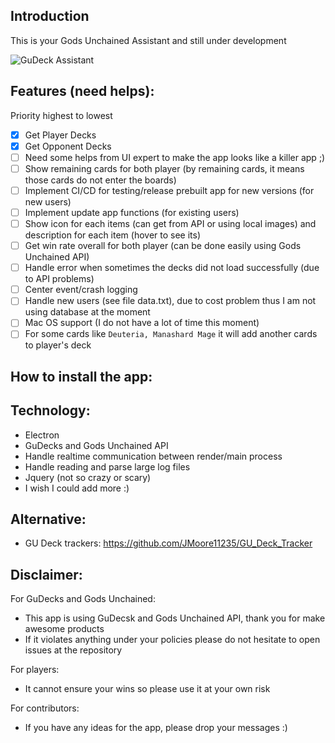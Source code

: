 ## Introduction

This is your Gods Unchained Assistant and still under development

![GuDeck Assistant](https://i.imgur.com/UUZ8T9d.png)

## Features (need helps):
Priority highest to lowest

- [x] Get Player Decks
- [x] Get Opponent Decks
- [ ] Need some helps from UI expert to make the app looks like a killer app ;)
- [ ] Show remaining cards for both player (by remaining cards, it means those cards do not enter the boards)
- [ ] Implement CI/CD for testing/release prebuilt app for new versions (for new users)
- [ ] Implement update app functions (for existing users)
- [ ] Show icon for each items (can get from API or using local images) and description for each item (hover to see its)
- [ ] Get win rate overall for both player (can be done easily using Gods Unchained API)
- [ ] Handle error when sometimes the decks did not load successfully (due to API problems)
- [ ] Center event/crash logging
- [ ] Handle new users (see file data.txt), due to cost problem thus I am not using database at the moment
- [ ] Mac OS support (I do not have a lot of time this moment)
- [ ] For some cards like `Deuteria, Manashard Mage` it will add another cards to player's deck

## How to install the app:

## Technology:
- Electron
- GuDecks and Gods Unchained API
- Handle realtime communication between render/main process
- Handle reading and parse large log files
- Jquery (not so crazy or scary)
- I wish I could add more :)

## Alternative:
- GU Deck trackers:
https://github.com/JMoore11235/GU_Deck_Tracker

## Disclaimer:
For GuDecks and Gods Unchained:
- This app is using GuDecsk and Gods Unchained API, thank you for make awesome products
- If it violates anything under your policies please do not hesitate to open issues at the repository

For players:
- It cannot ensure your wins so please use it at your own risk

For contributors:
- If you have any ideas for the app, please drop your messages :)